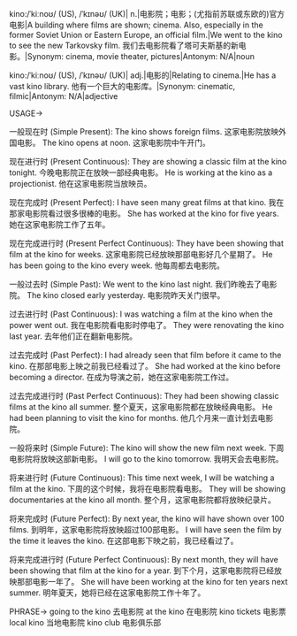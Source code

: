 kino:/ˈkiːnoʊ/ (US), /ˈkɪnəʊ/ (UK)| n.|电影院；电影；(尤指前苏联或东欧的)官方电影|A building where films are shown; cinema. Also, especially in the former Soviet Union or Eastern Europe, an official film.|We went to the kino to see the new Tarkovsky film. 我们去电影院看了塔可夫斯基的新电影。|Synonym: cinema, movie theater, pictures|Antonym: N/A|noun

kino:/ˈkiːnoʊ/ (US), /ˈkɪnəʊ/ (UK)| adj.|电影的|Relating to cinema.|He has a vast kino library. 他有一个巨大的电影库。|Synonym: cinematic, filmic|Antonym: N/A|adjective


USAGE->

一般现在时 (Simple Present):
The kino shows foreign films.  这家电影院放映外国电影。
The kino opens at noon. 这家电影院中午开门。

现在进行时 (Present Continuous):
They are showing a classic film at the kino tonight.  今晚电影院正在放映一部经典电影。
He is working at the kino as a projectionist. 他在这家电影院当放映员。

现在完成时 (Present Perfect):
I have seen many great films at that kino. 我在那家电影院看过很多很棒的电影。
She has worked at the kino for five years.  她在这家电影院工作了五年。

现在完成进行时 (Present Perfect Continuous):
They have been showing that film at the kino for weeks. 这家电影院已经放映那部电影好几个星期了。
He has been going to the kino every week. 他每周都去电影院。

一般过去时 (Simple Past):
We went to the kino last night. 我们昨晚去了电影院。
The kino closed early yesterday. 电影院昨天关门很早。

过去进行时 (Past Continuous):
I was watching a film at the kino when the power went out.  我在电影院看电影时停电了。
They were renovating the kino last year. 去年他们正在翻新电影院。

过去完成时 (Past Perfect):
I had already seen that film before it came to the kino.  在那部电影上映之前我已经看过了。
She had worked at the kino before becoming a director.  在成为导演之前，她在这家电影院工作过。

过去完成进行时 (Past Perfect Continuous):
They had been showing classic films at the kino all summer. 整个夏天，这家电影院都在放映经典电影。
He had been planning to visit the kino for months.  他几个月来一直计划去电影院。

一般将来时 (Simple Future):
The kino will show the new film next week.  下周电影院将放映这部新电影。
I will go to the kino tomorrow. 我明天会去电影院。

将来进行时 (Future Continuous):
This time next week, I will be watching a film at the kino.  下周的这个时候，我将在电影院看电影。
They will be showing documentaries at the kino all month.  整个月，这家电影院都将放映纪录片。

将来完成时 (Future Perfect):
By next year, the kino will have shown over 100 films. 到明年，这家电影院将放映超过100部电影。
I will have seen the film by the time it leaves the kino. 在这部电影下映之前，我已经看过了。

将来完成进行时 (Future Perfect Continuous):
By next month, they will have been showing that film at the kino for a year. 到下个月，这家电影院将已经放映那部电影一年了。
She will have been working at the kino for ten years next summer. 明年夏天，她将已经在这家电影院工作十年了。


PHRASE->
going to the kino  去电影院
at the kino 在电影院
kino tickets 电影票
local kino 当地电影院
kino club 电影俱乐部
